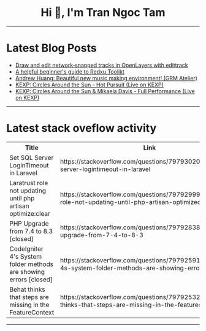 <h1 align="center">Hi 👋, I'm Tran Ngoc Tam</h1>

---

# Latest Blog Posts 
<!-- BLOG-POST-LIST:START -->
- [Draw and edit network‑snapped tracks in OpenLayers with edittrack](https://dev.to/camptocamp-geo/draw-and-edit-network-snapped-tracks-in-openlayers-with-edittrack-pbl)
- [A helpful beginner&#39;s guide to Redxu Toolikt](https://dev.to/lawrenceagles/a-helpful-beginners-guide-to-redxu-toolikt-33nb)
- [Andrew Huang: Beautiful new music making environment! &lpar;GRM Atelier&rpar;](https://dev.to/music_youtube/andrew-huang-beautiful-new-music-making-environment-grm-atelier-2blb)
- [KEXP: Circles Around the Sun - Hot Pursuit &lpar;Live on KEXP&rpar;](https://dev.to/music_youtube/kexp-circles-around-the-sun-hot-pursuit-live-on-kexp-5dag)
- [KEXP: Circles Around the Sun &amp; Mikaela Davis - Full Performance &lpar;Live on KEXP&rpar;](https://dev.to/music_youtube/kexp-circles-around-the-sun-mikaela-davis-full-performance-live-on-kexp-5e2g)
<!-- BLOG-POST-LIST:END -->

---

# Latest stack oveflow activity
<table>
  <tr><th>Title</th><th>Link</th></tr>
  <!-- STACKOVERFLOW:START --><tr><td>Set SQL Server LoginTimeout in Laravel</td><td>https://stackoverflow.com/questions/79793020/set-sql-server-logintimeout-in-laravel</td></tr><tr><td>Laratrust role not updating until php artisan optimize:clear</td><td>https://stackoverflow.com/questions/79792999/laratrust-role-not-updating-until-php-artisan-optimizeclear</td></tr><tr><td>PHP Upgrade from 7.4 to 8.3 [closed]</td><td>https://stackoverflow.com/questions/79792838/php-upgrade-from-7-4-to-8-3</td></tr><tr><td>CodeIgniter 4&#39;s System folder methods are showing errors [closed]</td><td>https://stackoverflow.com/questions/79792591/codeigniter-4s-system-folder-methods-are-showing-errors</td></tr><tr><td>Behat thinks that steps are missing in the FeatureContext</td><td>https://stackoverflow.com/questions/79792532/behat-thinks-that-steps-are-missing-in-the-featurecontext</td></tr><!-- STACKOVERFLOW:END -->
</table>

---


